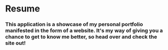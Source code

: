 # Resume

### This application is a showcase of my personal portfolio manifested in the form of a website. It's my way of giving you a chance to get to know me better, so head over and check the site out!
